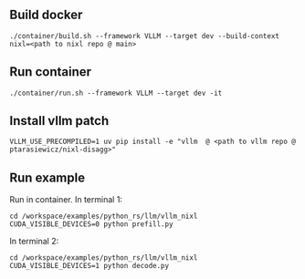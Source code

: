 ## Build docker

```
./container/build.sh --framework VLLM --target dev --build-context nixl=<path to nixl repo @ main>
```

## Run container

```
./container/run.sh --framework VLLM --target dev -it
```

## Install vllm patch

```
VLLM_USE_PRECOMPILED=1 uv pip install -e "vllm  @ <path to vllm repo @ ptarasiewicz/nixl-disagg>"
```


## Run example

Run in container. In terminal 1:

```
cd /workspace/examples/python_rs/llm/vllm_nixl
CUDA_VISIBLE_DEVICES=0 python prefill.py
```

In terminal 2:

```
cd /workspace/examples/python_rs/llm/vllm_nixl
CUDA_VISIBLE_DEVICES=1 python decode.py
```




